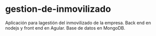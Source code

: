 # gestion-de-inmovilizado
Aplicación para lagestión del inmovilizado de la empresa. Back end en nodejs y front end en Agular. Base de datos en MongoDB.


